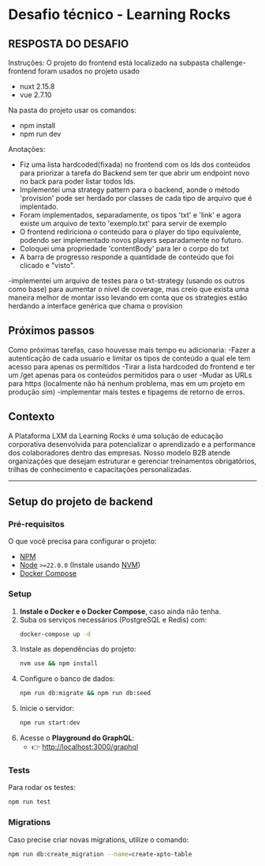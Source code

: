 # Desafio técnico - Learning Rocks

## RESPOSTA DO DESAFIO

Instruções:
O projeto do frontend está localizado na subpasta challenge-frontend
foram usados no projeto usado
- nuxt 2.15.8 
- vue 2.7.10

Na pasta do projeto usar os comandos:
- npm install
- npm run dev

Anotações: 
- Fiz uma lista hardcoded(fixada) no frontend com os Ids dos conteúdos para priorizar a tarefa do Backend sem ter que abrir um endpoint novo no back para poder listar todos Ids.
- Implementei uma strategy pattern para o backend, aonde o método 'provision' pode ser herdado por classes de cada tipo de arquivo que é implentado.
- Foram implementados, separadamente, os tipos 'txt' e 'link' e agora existe um arquivo de texto 'exemplo.txt' para servir de exemplo
- O frontend rediriciona o conteúdo para o player do tipo equivalente, podendo ser implementado novos players separadamente no futuro.
- Coloquei uma propriedade 'contentBody' para ler o corpo do txt
- A barra de progresso responde a quantidade de conteúdo que foi clicado e "visto".

-implementei um arquivo de testes para o txt-strategy (usando os outros como base) para aumentar o nível de coverage, mas creio que exista uma maneira melhor de montar isso levando em conta que os strategies estão herdando a interface genérica que chama o provision

## Próximos passos
Como próximas tarefas, caso houvesse mais tempo eu adicionaria:
-Fazer a autenticação de cada usuario e limitar os tipos de conteúdo a qual ele tem acesso para apenas os permitidos
-Tirar a lista hardcoded do frontend e ter um /get apenas para os conteúdos permitidos para o user
-Mudar as URLs para https (localmente não há nenhum problema, mas em um projeto em produção sim)
-implementar mais testes e tipagems de retorno de erros.






## Contexto

A Plataforma LXM da Learning Rocks é uma solução de educação corporativa desenvolvida para potencializar o aprendizado e a performance dos colaboradores dentro das empresas. Nosso modelo B2B atende organizações que desejam estruturar e gerenciar treinamentos obrigatórios, trilhas de conhecimento e capacitações personalizadas.

---

## Setup do projeto de backend

### Pré-requisitos

O que você precisa para configurar o projeto:

- [NPM](https://www.npmjs.com/)
- [Node](https://nodejs.org/en/) `>=22.0.0` (Instale usando [NVM](https://github.com/nvm-sh/nvm))
- [Docker Compose](https://docs.docker.com/compose/)

### Setup

1. **Instale o Docker e o Docker Compose**, caso ainda não tenha.
2. Suba os serviços necessários (PostgreSQL e Redis) com:
   ```bash
   docker-compose up -d
   ```
3. Instale as dependências do projeto:
   ```bash
   nvm use && npm install
   ```
4. Configure o banco de dados:
   ```bash
   npm run db:migrate && npm run db:seed
   ```
5. Inicie o servidor:
   ```bash
   npm run start:dev
   ```
6. Acesse o **Playground do GraphQL**:
   - 👉 [http://localhost:3000/graphql](http://localhost:3000/graphql)

### Tests

Para rodar os testes:

```bash
npm run test
```

### Migrations

Caso precise criar novas migrations, utilize o comando:

```bash
npm run db:create_migration --name=create-xpto-table
```
